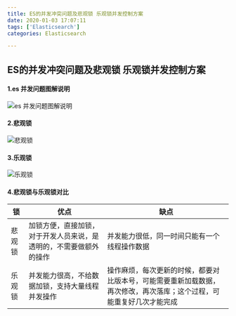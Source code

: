 ```yaml
---
title: ES的并发冲突问题及悲观锁 乐观锁并发控制方案
date: 2020-01-03 17:07:11
tags: ['Elasticsearch']
categories: Elasticsearch

---
```


## ES的并发冲突问题及悲观锁 乐观锁并发控制方案

#### 1.es 并发问题图解说明

![es 并发问题图解说明](https://img-blog.csdnimg.cn/20200201153652498.png?x-oss-process=image/watermark,type_ZmFuZ3poZW5naGVpdGk,shadow_10,text_aHR0cHM6Ly9ibG9nLmNzZG4ubmV0L3h1OTkwMTI4NjM4,size_16,color_FFFFFF,t_70)

#### 2.悲观锁

![悲观锁](https://img-blog.csdnimg.cn/20200201221742823.png?x-oss-process=image/watermark,type_ZmFuZ3poZW5naGVpdGk,shadow_10,text_aHR0cHM6Ly9ibG9nLmNzZG4ubmV0L3h1OTkwMTI4NjM4,size_16,color_FFFFFF,t_70)





#### 3.乐观锁

![乐观锁](https://img-blog.csdnimg.cn/20200201222237446.png?x-oss-process=image/watermark,type_ZmFuZ3poZW5naGVpdGk,shadow_10,text_aHR0cHM6Ly9ibG9nLmNzZG4ubmV0L3h1OTkwMTI4NjM4,size_16,color_FFFFFF,t_70)

#### 4.悲观锁与乐观锁对比



| 锁     | 优点                                                         | 缺点                                                         |
| ------ | ------------------------------------------------------------ | ------------------------------------------------------------ |
| 悲观锁 | 加锁方便，直接加锁，对于开发人员来说，是透明的，不需要做额外的操作 | 并发能力很低，同一时间只能有一个线程操作数据                 |
| 乐观锁 | 并发能力很高，不给数据加锁，支持大量线程并发操作             | 操作麻烦，每次更新的时候，都要对比版本号，可能需要重新加载数据，再次修改，再次落库；这个过程，可能重复好几次才能完成 |































